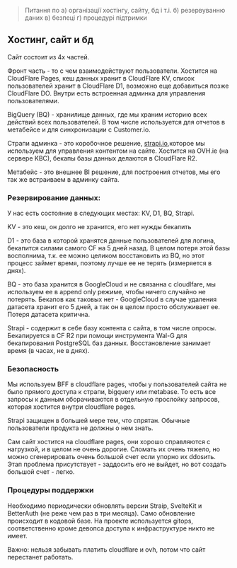 > Питання по
> а) організації хостінгу, сайту, бд і т.і.
> б) резервуванню даних
> в) безпеці
> г) процедурі підтримки

## Хостинг, сайт и бд
Сайт состоит из 4х частей.

Фронт часть - то с чем взаимодействуют пользователи.
Хостится на CloudFlare Pages, кеш данных хранит в CloudFlare KV, список пользователей хранит в CloudFlare D1, возможно еще добавиться позже CloudFlare DO. Внутри есть встроенная админка для управления пользователями.

BigQuery (BQ) - хранилище данных, где мы храним историю всех действий всех пользователей. В том числе используется для отчетов в метабейсе и для синхронизации с Customer.io. 

Страпи админка - это коробочное решение, [strapi.io](https://strapi.io/),которое мы используем для управления контентом на сайте. Хостится на OVH.ie (на сервере KBC), бекапы базы данных делаются в CloudFlare R2.

Метабейс - это внешнее BI решение, для построения отчетов, мы его так же встраиваем в админку сайта.

### Резервирование данных:
У нас есть состояние в следующих местах: KV, D1, BQ, Strapi.

KV - это кеш, он долго не хранится, его нет нужды бекапить

D1 - это база в которой хранятся данные пользователей для логина, бекапится силами самого CF на 5 дней назад. В целом потеря этой базы восполнима, т.к. ее можно целиком восстановить из BQ, но этот процесс займет время, поэтому лучше ее не терять (измеряется в днях).

BQ - это база хранится в  GoogleCloud и не связанна с cloudlfare, мы используем ее в append only режиме, чтобы ничего случайно не потерять. Бекапов как таковых нет - GoogleCloud в случае удаления датасета хранит его 5 дней, а так он в целом просто обслуживает ее. Потеря датасета критична.

Strapi - содержит в себе базу контента с сайта, в том числе опросы. Бекапируется в CF R2 при помощи инструмента Wal-G для бекапирования PostgreSQL баз данных. Восстановление занимает время (в часах, не в днях).

### Безопасность
Мы используем BFF в cloudflare pages, чтобы у пользователей сайта не было прямого доступа к страпи, bigquery или metabase. То есть все запросы к данным оборачиваются в отдельную прослойку запросов, которая хостится внутри cloudflare pages.

Strapi защищен в большей мере тем, что спрятан. Обычные пользователи продукта не должны о нем знать.

Сам сайт хостится на cloudflare pages, они хорошо справляются с нагрузкой, и в целом не очень дорогие. Сломать их очень тяжело, но можно сгенерировать очень большой счет если упорно их ddosить. Этап проблема присутствует - заддосить его не выйдет, но вот создать большой счет - легко.

### Процедуры поддержки
Необходимо периодически обновлять версии Straip, SvelteKit и BetterAuth (не реже чем раз в три месяца). Само обновление происходит в кодовой базе. На проекте используется gitops, соответственно кроме девопса доступа к инфраструктуре никто не имеет. 

Важно: нельзя забывать платить cloudflare и ovh, потом что сайт перестанет работать.